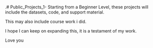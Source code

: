 .# Public_Projects_1-
Starting from a Beginner Level, these projects will include the datasets, code, and support material.

This may also include course work i did.

I hope I can keep on expanding this, it is a testament of my work.

Love you
